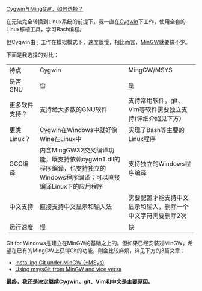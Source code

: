 [Cygwin与MingGW，如何选择？](http://zengrong.net/post/1557.htm)

在无法完全转换到Linux系统的前提下，我一直在[Cygwin](http://www.cygwin.com/)下工作，使用全套的Linux移植工具，学习Bash编程。

但Cygwin由于工作在模拟模式下，速度很慢，相比而言，[MinGW](http://www.mingw.org/)就要快不少。

下面是我选择的对比：

<TABLE style="WIDTH: 100%;border-width:1px;">
<TR>
  <TD>特点</TD>
  <TD>Cygwin</TD>
  <TD>MingGW/MSYS</TD></TR>
<TR>
  <TD>是否GNU</TD>
  <TD>否</TD>
  <TD>是</TD></TR>
<TR>
  <TD>更多软件支持？</TD>
  <TD>支持绝大多数的GNU软件</TD>
  <TD>支持常用软件，git、Vim等软件需要独立支持(详细介绍见下方）</TD></TR>
<TR>
  <TD>更类Linux？</TD>
  <TD>Cygwin在Windows中就好像Wine在Linux中</TD>
  <TD>实现了Bash等主要的Linux程序</TD></TR>
<TR>
  <TD>GCC编译</TD>
  <TD>内含MingGW32交叉编译功能，既支持依赖cygwin1.dll的程序编译，也支持独立的Windows程序编译；可以直接编译Linux下的应用程序</TD>
  <TD>支持独立的Windows程序编译</TD>
</TR>
<TR>
  <TD>中文支持</TD>
  <TD>直接支持中文显示和输入法</TD>
  <TD>需要配置才能支持中文显示和输入，删除一个中文字符需要删除2次</TD>
</TR>
<TR>
  <TD>运行速度</TD>
  <TD>慢</TD>
  <TD>快</TD>
</TR>
</TABLE>

Git for Windows是建立在MinGW的基础之上的。但如果已经安装过MinGW，希望在已有的MingGW上获得Git的功能，则会比较麻烦，详见下方的3篇文章：

* [Installing Git under MinGW (+MSys)](http://stackoverflow.com/questions/5885393/using-msysgit-from-mingw-and-vice-versa)
* [Using msysGit from MinGW and vice versa](http://groups.google.com/group/msysgit/browse_thread/thread/dbe50a1755c6000d?tvc=2&pli=1)

**最终，我还是决定继续Cygwin。git、Vim和中文是主要原因。**
